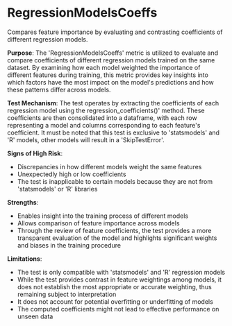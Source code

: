 # RegressionModelsCoeffs

Compares feature importance by evaluating and contrasting coefficients of different regression models.

**Purpose**: The 'RegressionModelsCoeffs' metric is utilized to evaluate and compare coefficients of different
regression models trained on the same dataset. By examining how each model weighted the importance of different
features during training, this metric provides key insights into which factors have the most impact on the model's
predictions and how these patterns differ across models.

**Test Mechanism**: The test operates by extracting the coefficients of each regression model using the
regression_coefficients()' method. These coefficients are then consolidated into a dataframe, with each row
representing a model and columns corresponding to each feature's coefficient. It must be noted that this test is
exclusive to 'statsmodels' and 'R' models, other models will result in a 'SkipTestError'.

**Signs of High Risk**:
- Discrepancies in how different models weight the same features
- Unexpectedly high or low coefficients
- The test is inapplicable to certain models because they are not from 'statsmodels' or 'R' libraries

**Strengths**:
- Enables insight into the training process of different models
- Allows comparison of feature importance across models
- Through the review of feature coefficients, the test provides a more transparent evaluation of the model and
highlights significant weights and biases in the training procedure

**Limitations**:
- The test is only compatible with 'statsmodels' and 'R' regression models
- While the test provides contrast in feature weightings among models, it does not establish the most appropriate
or accurate weighting, thus remaining subject to interpretation
- It does not account for potential overfitting or underfitting of models
- The computed coefficients might not lead to effective performance on unseen data